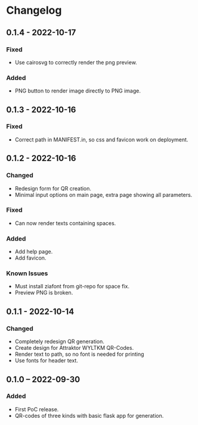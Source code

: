 # Changelog

## 0.1.4 - 2022-10-17
### Fixed
- Use cairosvg to correctly render the png preview.
### Added
- PNG button to render image directly to PNG image.

## 0.1.3 - 2022-10-16
### Fixed
- Correct path in MANIFEST.in, so css and favicon work on deployment.

## 0.1.2 - 2022-10-16
### Changed
- Redesign form for QR creation.
- Minimal input options on main page, extra page showing all parameters.
### Fixed
- Can now render texts containing spaces.
### Added
- Add help page.
- Add favicon.
### Known Issues
- Must install ziafont from git-repo for space fix.
- Preview PNG is broken.

## 0.1.1 - 2022-10-14
### Changed
- Completely redesign QR generation.
- Create design for Attraktor WYLTKM QR-Codes.
- Render text to path, so no font is needed for printing
- Use fonts for header text.

## 0.1.0 – 2022-09-30
### Added
- First PoC release.
- QR-codes of three kinds with basic flask app for generation.
